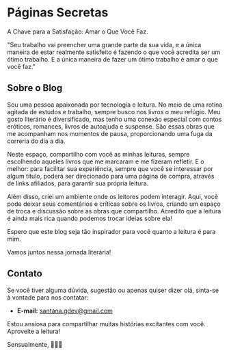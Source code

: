 # Páginas Secretas

A Chave para a Satisfação: Amar o Que Você Faz.

"Seu trabalho vai preencher uma grande parte da sua vida, e a única maneira de estar realmente satisfeito é fazendo o que você acredita ser um ótimo trabalho.
E a única maneira de fazer um ótimo trabalho é amar o que você faz."

## Sobre o Blog

Sou uma pessoa apaixonada por tecnologia e leitura.
No meio de uma rotina agitada de estudos e trabalho, sempre busco nos livros o meu refúgio.
Meu gosto literário é diversificado, mas tenho uma conexão especial com contos eróticos, romances, livros de autoajuda e suspense.
São essas obras que me acompanham nos momentos de pausa, proporcionando uma fuga da correria do dia a dia.

Neste espaço, compartilho com você as minhas leituras, sempre escolhendo aqueles livros que me marcaram e me fizeram refletir.
E o melhor: para facilitar sua experiência, sempre que você se interessar por algum título, poderá ser direcionado para uma página de compra, através de links afiliados, para garantir sua própria leitura.

Além disso, criei um ambiente onde os leitores podem interagir.
Aqui, você pode deixar seus comentários e críticas sobre os livros, criando um espaço de troca e discussão sobre as obras que compartilho.
Acredito que a leitura é ainda mais rica quando podemos trocar ideias sobre ela!

Espero que este blog seja tão inspirador para você quanto a leitura é para mim.

Vamos juntos nessa jornada literária!



## Contato

Se você tiver alguma dúvida, sugestão ou apenas quiser dizer olá, sinta-se à vontade para nos contatar:

- **E-mail:** santana.gdev@gmail.com


Estou ansiosa para compartilhar muitas histórias excitantes com você. Aproveite a leitura!

Sensualmente, 💋📖✨








